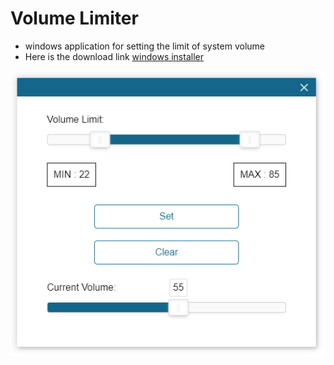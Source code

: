 # Volume Limiter

- windows application for setting the limit of system volume
- Here is the download link [windows installer](https://raw.githubusercontent.com/fenil29/volume-limiter/master/setup/build.zip)

![](https://raw.githubusercontent.com/fenil29/volume-limiter/master/screenshot/2019-12-24%20-%201577183074.png)


